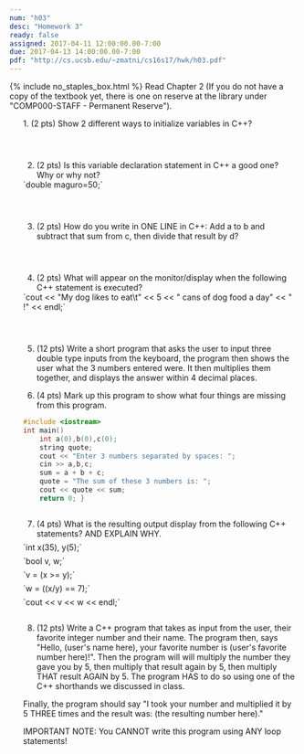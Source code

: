 ```yaml
---
num: "h03"
desc: "Homework 3"
ready: false
assigned: 2017-04-11 12:00:00.00-7:00
due: 2017-04-13 14:00:00.00-7:00
pdf: "http://cs.ucsb.edu/~zmatni/cs16s17/hwk/h03.pdf"
---
```

{% include no_staples_box.html %}
Read Chapter 2 (If you do not have a copy of the textbook yet, there is one on reserve at the library under "COMP000-STAFF - Permanent Reserve").

<ol markdown="1">
1.	(2 pts) Show 2 different ways to initialize variables in C++?
  <div style="margin-bottom:4em"></div>

2.	(2 pts) Is this variable declaration statement in C++ a good one? Why or why not?
<div markdown="1">
`double maguro=50;`
</div>
  <div style="margin-bottom:4em"></div>

3.	(2 pts) How do you write in ONE LINE in C++: Add a to b and subtract that sum from c, then divide that result by d?
  <div style="margin-bottom:4em"></div>

4.	(2 pts) What will appear on the monitor/display when the following C++ statement is executed?
<div markdown="1">
`cout << "My dog likes to eat\t" << 5 << " cans of dog food a day" << " !" << endl;`
</div>
  <div style="margin-bottom:4em"></div>

5.	(12 pts) Write a short program that asks the user to input three double type inputs from the keyboard, the program then shows the user what the 3 numbers entered were. It then multiplies them together, and displays the answer within 4 decimal places.
  <div class="pagebreak"></div>

6.	(4 pts) Mark up this program to show what four things are missing from this program.
<div markdown="1">

```cpp
#include <iostream>
int main()
    int a(0),b(0),c(0);
    string quote;
    cout << "Enter 3 numbers separated by spaces: ";
    cin >> a,b,c;
    sum = a + b + c;
    quote = "The sum of these 3 numbers is: ";
    cout << quote << sum;
    return 0; }
```

</div>
  <div style="margin-bottom:2em"></div>

7.	(4 pts) What is the resulting output display from the following C++ statements? AND EXPLAIN WHY.
    <div style="margin-bottom:0.5em"></div>
<div markdown="1">
`int x(35), y(5);`
  <div style="margin-bottom:0.5em"></div>
`bool v, w;`
  <div style="margin-bottom:0.5em"></div>
`v = (x >= y);`
  <div style="margin-bottom:0.5em"></div>
`w = ((x/y) == 7);`
  <div style="margin-bottom:0.5em"></div>
`cout << v << w << endl;`
</div>
  <div style="margin-bottom:2em"></div>
  
8.	(12 pts) Write a C++ program that takes as input from the user, their favorite integer number and their name. The program then, says "Hello, (user's name here), your favorite number is (user's favorite number here)!". Then the program will will multiply the number they gave you by 5, then multiply that result again by 5, then multiply THAT result AGAIN by 5. The program HAS to do so using one of the C++ shorthands we discussed in class.
  <div style="margin-bottom:1em"></div>
Finally, the program should say "I took your number and multiplied it by 5 THREE times and the result was: (the resulting number here)."
  <div style="margin-bottom:1em"></div>
IMPORTANT NOTE:  You CANNOT write this program using ANY loop statements!

</ol>
